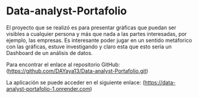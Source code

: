 # Data-analyst-Portafolio
El proyecto que se realizó es para presentar gráficas que puedan ser visibles a cualquier persona y más que nada a las partes interesadas, por ejemplo, las empresas. 
Es interesante poder jugar en un sentido metáforico con las gráficas, estuve investigando y claro esta que esto sería un Dashboard de un análisis de datos. 

Para encontrar el enlace al repositorio GitHub:
(https://github.com/DAYaya13/Data-analyst-Portafolio.git)

La aplicación se puede acceder en el siguiente enlace:
(https://data-analyst-portafolio-1.onrender.com)